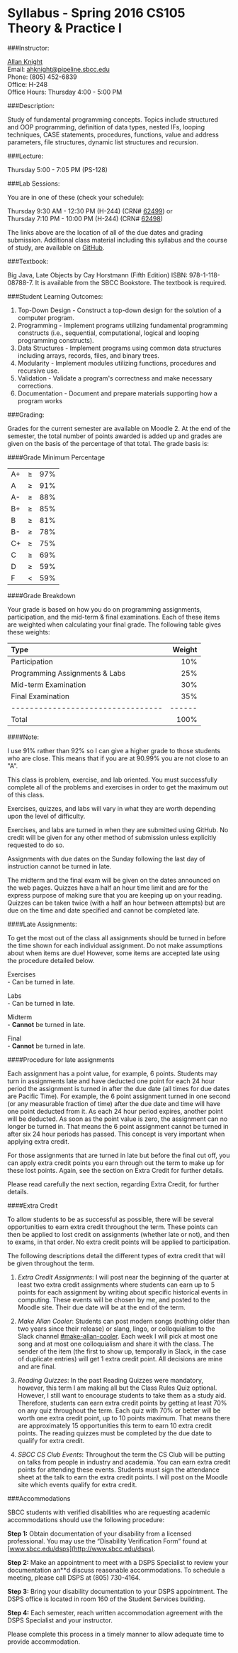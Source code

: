 # Syllabus - Spring 2016 CS105 Theory & Practice I

###Instructor:

[Allan Knight](https://www.linkedin.com/in/allanknight)  
Email: [ahknight@pipeline.sbcc.edu](mailto:ahknight@pipeline.sbcc.edu)  
Phone: (805) 452-6839  
Office: H-248  
Office Hours: Thursday 4:00 - 5:00 PM

###Description:  

Study of fundamental programming concepts. Topics include structured and OOP programming, definition of data types, nested IFs, looping techniques, CASE statements, procedures, functions, value and address parameters, file structures, dynamic list structures and recursion.

###Lecture:

Thursday 5:00 - 7:05 PM (PS-128)

###Lab Sessions:

You are in one of these (check your schedule):

Thursday 9:30 AM - 12:30 PM (H-244) (CRN# [62499](http://moodle2.sbcc.edu/course/view.php?id=49164)) or  
Thursday 7:10 PM - 10:00 PM (H-244) (CRN# [62498](http://moodle2.sbcc.edu/course/view.php?id=49163)) 

The links above are the location of all of the due dates and grading submission. Additional class material including this syllabus and the course of study, are available on [GitHub](http://sbcc-cs105-spring2016.github.com).

###Textbook: 

Big Java, Late Objects by Cay Horstmann (Fifth Edition) ISBN: 978-1-118-08788-7. It is available from the SBCC Bookstore. The textbook is required.

###Student Learning Outcomes:

1. Top-Down Design - Construct a top-down design for the solution of a computer program.
2. Programming - Implement programs utilizing fundamental programming constructs (i.e., sequential, computational, logical and looping programming constructs).
3. Data Structures - Implement programs using common data structures including arrays, records, files, and binary trees.
4. Modularity - Implement modules utilizing functions, procedures and recursive use.
5. Validation - Validate a program's correctness and make necessary corrections.
6. Documentation - Document and prepare materials supporting how a program works

###Grading:

Grades for the current semester are available on Moodle 2. At the end of the semester, the total number of points awarded is added up and grades are given on the basis of the percentage of that total. The grade basis is:

####Grade
Minimum Percentage

|   |   |   |
|:--|:-:|--:| 
|A+ | ≥ |97%|  
|A  | ≥ |91%|
|A- | ≥ |88%|
|B+ | ≥ |85%| 
|B  | ≥ |81%|
|B- | ≥ |78%|
|C+ | ≥ |75%|
|C  | ≥ |69%|
|D  | ≥ |59%|
|F  | < |59%|

####Grade Breakdown

Your grade is based on how you do on programming assignments, participation, and the mid-term & final examinations. Each of these items are weighted when calculating your final grade. The following table gives these weights:

|Type                             |Weight|
|:--------------------------------|-----:|
| Participation                   |  10% |
| Programming Assignments & Labs |  25% |
| Mid-term Examination            |  30% |
| Final Examination               |  35% |
|---------------------------------|------|
|Total                            | 100% | 

####Note:

I use 91% rather than 92% so I can give a higher grade to those students who are close. This means that if you are at 90.99% you are not close to an "A".

This class is problem, exercise, and lab oriented. You must successfully complete all of the problems and exercises in order to get the maximum out of this class.

Exercises, quizzes, and labs will vary in what they are worth depending upon the level of difficulty.

Exercises, and labs are turned in when they are submitted using GitHub. No credit will be given for any other method of submission unless explicitly requested to do so.

Assignments with due dates on the Sunday following the last day of instruction cannot be turned in late.

The midterm and the final exam will be given on the dates announced on the web pages.
Quizzes have a half an hour time limit and are for the express purpose of making sure that you are keeping up on your reading. Quizzes can be taken twice (with a half an hour between attempts) but are due on the time and date specified and cannot be completed late.

####Late Assignments:

To get the most out of the class all assignments should be turned in before the time shown for each individual assignment. Do not make assumptions about when items are due! However, some items are accepted late using the procedure detailed below.

Exercises  
	-  Can be turned in late.

Labs  
	-  Can be turned in late.

Midterm  
	-  **Cannot** be turned in late.

Final  
	-  **Cannot** be turned in late.

####Procedure for late assignments

Each assignment has a point value, for example, 6 points. Students may turn in assignments late and have deducted one point for each 24 hour period the assignment is turned in after the due date (all times for due dates are Pacific Time). For example, the 6 point assignment turned in one second (or any measurable fraction of time) after the due date and time will have one point deducted from it. As each 24 hour period expires, another point will be deducted. As soon as the point value is zero, the assignment can no longer be turned in. That means the 6 point assignment cannot be turned in after six 24 hour periods has passed. This concept is very important when applying extra credit. 

For those assignments that are turned in late but before the final cut off, you can apply extra credit points you earn through out the term to make up for these lost points. Again, see the section on Extra Credit for further details.

Please read carefully the next section, regarding Extra Credit, for further details.

####Extra Credit

To allow students to be as successful as possible, there will be several opportunities to earn extra credit throughout the term. These points can then be applied to lost credit on assignments (whether late or not), and then to exams, in that order. No extra credit points will be applied to participation.

The following descriptions detail the different types of extra credit that will be given throughout the term.

1. _Extra Credit Assignments_: I will post near the beginning of the quarter at least two extra credit assignments where students can earn up to 5 points for each assignment by writing about specific historical events in computing. These events will be chosen by me, and posted to the Moodle site. Their due date will be at the end of the term.

2. _Make Allan Cooler_: Students can post modern songs (nothing older than two years since their release) or slang, lingo, or colloquialism to the Slack channel [#make-allan-cooler](https://sbcc-cs105-s2016.slack.com/archives/make-allan-cooler). Each week I will pick at most one song and at most one colloquialism and share it with the class. The sender of the item (the first to show up, temporally in Slack, in the case of duplicate entries) will get 1 extra credit point. All decisions are mine and are final.

3. _Reading Quizzes_: In the past Reading Quizzes were mandatory, however, this term I am making all but the Class Rules Quiz optional. However, I still want to encourage students to take them as a study aid. Therefore, students can earn extra credit points by getting at least 70% on any quiz throughout the term. Each quiz with 70% or better will be worth one extra credit point, up to 10 points maximum. That means there are approximately 15 opportunities this term to earn 10 extra credit points. The reading quizzes must be completed by the due date to qualify for extra credit.

4. _SBCC CS Club Events_: Throughout the term the CS Club will be putting on talks from people in industry and academia. You can earn extra credit points for attending these events. Students must sign the attendance sheet at the talk to earn the extra credit points. I will post on the Moodle site which events qualify for extra credit.

###Accommodations

SBCC students with verified disabilities who are requesting academic accommodations should use the following procedure:

**Step 1:** Obtain documentation of your disability from a licensed professional. You may use the “Disability Verification Form” found at [www.sbcc.edu/dsps](http://www.sbcc.edu/dsps).

**Step 2:** Make an appointment to meet with a DSPS Specialist to review your documentation an**d discuss reasonable accommodations. To schedule a meeting, please call DSPS at (805) 730-4164.

**Step 3:** Bring your disability documentation to your DSPS appointment. The DSPS office is located in room 160 of the Student Services building.

**Step 4:** Each semester, reach written accommodation agreement with the DSPS Specialist and your instructor.

Please complete this process in a timely manner to allow adequate time to provide accommodation.
